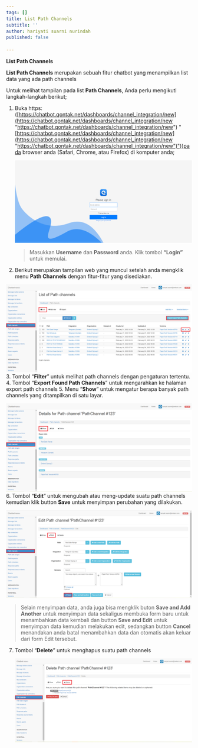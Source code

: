 ```yaml
---
tags: []
title: List Path Channels
subtitle: ''
author: hariyati suarni nurindah
published: false

---
```

**List Path Channels**

**List Path Channels** merupakan sebuah fitur chatbot yang menampilkan list data yang ada path channels

Untuk melihat tampilan pada list **Path Channels**, Anda perlu mengikuti langkah-langkah berikut;

1. Buka https: ([https://chatbot.qontak.net/dashboards/channel_integration/new](https://chatbot.qontak.net/dashboards/channel_integration/new "https://chatbot.qontak.net/dashboards/channel_integration/new") "[https://chatbot.qontak.net/dashboards/channel_integration/new](https://chatbot.qontak.net/dashboards/channel_integration/new "https://chatbot.qontak.net/dashboards/channel_integration/new")"))pada browser anda (Safari, Chrome, atau Firefox) di komputer anda;

   ![](/uploads/channell.PNG)

   > Masukkan **Username** dan **Password** anda. Klik tombol **“Login”** untuk memulai.
2.  Berikut merupakan tampilan web yang muncul setelah anda mengklik menu **Path Channels** dengan fitur-fitur yang disediakan.

   ![](/uploads/path-channel-update1.PNG)
3. Tombol “**Filter**” untuk melihat path channels dengan pengaturan tertentu.
4. Tombol “**Export Found Path Channels**” untuk mengarahkan ke halaman export path channels
5. Menu “**Show**” untuk mengatur berapa banyak path channels yang ditampilkan di satu layar.

   ![](/uploads/path-channel-update2.PNG)
6. Tombol “**Edit**” untuk mengubah atau meng-update suatu path channels kemudian klik button **Save** untuk menyimpan perubahan yang dilakukan.

   ![](/uploads/path-channel-update3.PNG)

   > Selain menyimpan data, anda juga bisa mengklik buton **Save and Add Another** untuk menyimpan data sekaligus membuka form baru untuk menambahkan data kembali dan button **Save and Edit** untuk menyimpan data kemudian melakukan edit, sedangkan button **Cancel** menandakan anda batal menambahkan data dan otomatis akan keluar dari form Edit tersebut.
7. Tombol “**Delete**” untuk menghapus suatu path channels

   ![](/uploads/path-channel-update4.PNG)
